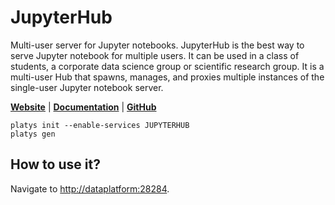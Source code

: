 # JupyterHub

Multi-user server for Jupyter notebooks. JupyterHub is the best way to serve Jupyter notebook for multiple users. It can be used in a class of students, a corporate data science group or scientific research group. It is a multi-user Hub that spawns, manages, and proxies multiple instances of the single-user Jupyter notebook server.

**[Website](https://jupyterhub.readthedocs.io/en/stable/)** | **[Documentation](https://jupyterhub.readthedocs.io/en/stable/)** | **[GitHub](https://github.com/jupyterhub/jupyterhub)**

```
platys init --enable-services JUPYTERHUB
platys gen
```

## How to use it?

Navigate to <http://dataplatform:28284>.
